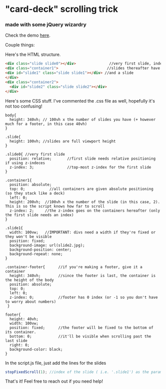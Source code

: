 # "card-deck" scrolling trick
### made with some jQuery wizardry

Check the demo [here](http://jermaine.fyi/card-deck).

Couple things:

Here's the HTML structure.

```html
<div class="slide slide0"></div>               //very first slide, indexed at 0
<div class="container1">                      //slides thereafter have a container...
<div id="slide1" class="slide slide1"></div> //and a slide	
</div>
<div class="container2">
  <div id="slide2" class="slide slide2"></div>
</div>
```

Here's some CSS stuff. I've commented the .css file as well, hopefully it's not too confusing!

    body{
      height: 340vh; // 100vh x the number of slides you have (+ however much for a footer, in this case 40vh)
    }

    .slide{
      height: 100vh; //slides are full viewport height
    }

    .slide0{ //very first slide
      position: relative;       //first slide needs relative positioning if using z-indeces
      z-index: 3;               //top-most z-index for the first slide
    }
    
    .container1{	
      position: absolute;	
      top: 0;	        //all containers are given absolute positioning (so they stack like a deck)
      left: 0;	
      height: 200vh;  //100vh x the number of the slide (in this case, 2). This is so the script knows how far to scroll	
      z-index: 2;     //the z-index goes on the containers hereafter (only the first slide needs an index)
    }
    
    .slide1{    
      width: 100vw;   //IMPORTANT: divs need a width if they're fixed or they won't be visible  
      position: fixed;	
      background-image: url(slide2.jpg); 
      background-position: center;    
      background-repeat: none;
    }
    
    .container-footer{      //if you're making a footer, give it a container
      height: 340vh;        //since the footer is last, the container is the height of the body  
      position: absolute;  
      top: 0;  
      left: 0;  
      z-index: 0;           //footer has 0 index (or -1 so you don't have to worry about numbers)
     }

    footer{  
      height: 40vh;  
      width: 100vw;  
      position: fixed;      //the footer will be fixed to the bottom of its container.
      bottom: 0;            //it'll be visible when scrolling past the last slide
      right: 0;  
      background-color: black;
    }

In the script.js file, just add the lines for the slides

```javascript
stopFixedScroll(1); //index of the slide ( i.e. '.slide1') as the parameter
```

That's it! Feel free to reach out if you need help!
